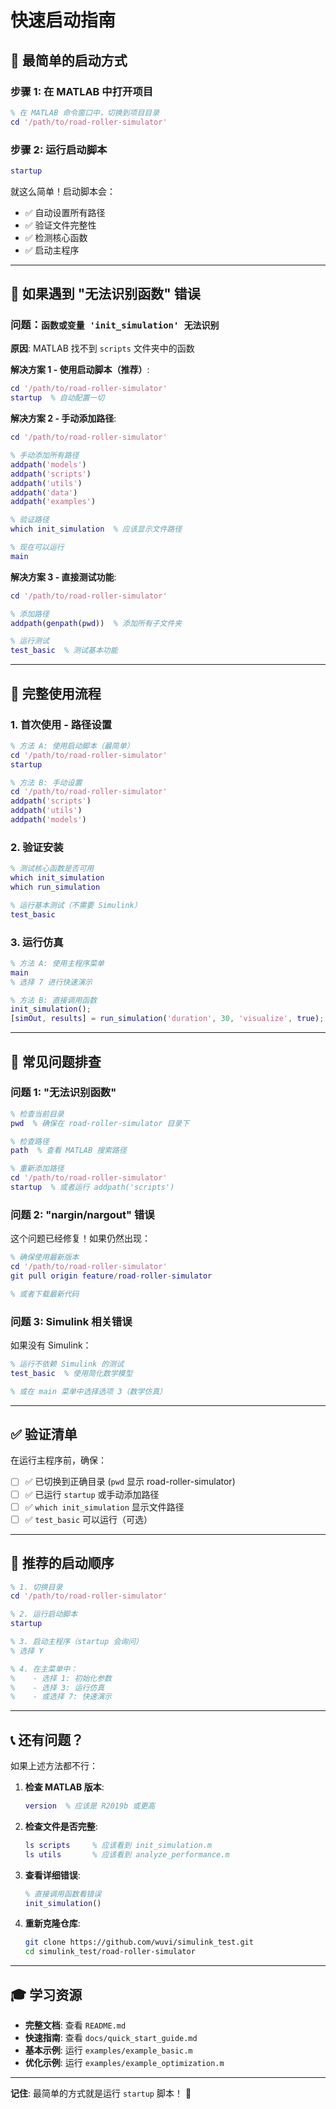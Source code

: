 # 快速启动指南

## 🚀 最简单的启动方式

### 步骤 1: 在 MATLAB 中打开项目

```matlab
% 在 MATLAB 命令窗口中，切换到项目目录
cd '/path/to/road-roller-simulator'
```

### 步骤 2: 运行启动脚本

```matlab
startup
```

就这么简单！启动脚本会：
- ✅ 自动设置所有路径
- ✅ 验证文件完整性
- ✅ 检测核心函数
- ✅ 启动主程序

---

## 🔧 如果遇到 "无法识别函数" 错误

### 问题：`函数或变量 'init_simulation' 无法识别`

**原因**: MATLAB 找不到 `scripts` 文件夹中的函数

**解决方案 1 - 使用启动脚本（推荐）**:
```matlab
cd '/path/to/road-roller-simulator'
startup  % 自动配置一切
```

**解决方案 2 - 手动添加路径**:
```matlab
cd '/path/to/road-roller-simulator'

% 手动添加所有路径
addpath('models')
addpath('scripts')
addpath('utils')
addpath('data')
addpath('examples')

% 验证路径
which init_simulation  % 应该显示文件路径

% 现在可以运行
main
```

**解决方案 3 - 直接测试功能**:
```matlab
cd '/path/to/road-roller-simulator'

% 添加路径
addpath(genpath(pwd))  % 添加所有子文件夹

% 运行测试
test_basic  % 测试基本功能
```

---

## 📝 完整使用流程

### 1. 首次使用 - 路径设置

```matlab
% 方法 A: 使用启动脚本（最简单）
cd '/path/to/road-roller-simulator'
startup

% 方法 B: 手动设置
cd '/path/to/road-roller-simulator'
addpath('scripts')
addpath('utils')
addpath('models')
```

### 2. 验证安装

```matlab
% 测试核心函数是否可用
which init_simulation
which run_simulation

% 运行基本测试（不需要 Simulink）
test_basic
```

### 3. 运行仿真

```matlab
% 方法 A: 使用主程序菜单
main
% 选择 7 进行快速演示

% 方法 B: 直接调用函数
init_simulation();
[simOut, results] = run_simulation('duration', 30, 'visualize', true);
```

---

## 🐛 常见问题排查

### 问题 1: "无法识别函数"

```matlab
% 检查当前目录
pwd  % 确保在 road-roller-simulator 目录下

% 检查路径
path  % 查看 MATLAB 搜索路径

% 重新添加路径
cd '/path/to/road-roller-simulator'
startup  % 或者运行 addpath('scripts')
```

### 问题 2: "nargin/nargout" 错误

这个问题已经修复！如果仍然出现：
```matlab
% 确保使用最新版本
cd '/path/to/road-roller-simulator'
git pull origin feature/road-roller-simulator

% 或者下载最新代码
```

### 问题 3: Simulink 相关错误

如果没有 Simulink：
```matlab
% 运行不依赖 Simulink 的测试
test_basic  % 使用简化数学模型

% 或在 main 菜单中选择选项 3（数学仿真）
```

---

## ✅ 验证清单

在运行主程序前，确保：

- [ ] ✅ 已切换到正确目录 (`pwd` 显示 road-roller-simulator)
- [ ] ✅ 已运行 `startup` 或手动添加路径
- [ ] ✅ `which init_simulation` 显示文件路径
- [ ] ✅ `test_basic` 可以运行（可选）

---

## 🎯 推荐的启动顺序

```matlab
% 1. 切换目录
cd '/path/to/road-roller-simulator'

% 2. 运行启动脚本
startup

% 3. 启动主程序（startup 会询问）
% 选择 Y

% 4. 在主菜单中：
%    - 选择 1: 初始化参数
%    - 选择 3: 运行仿真
%    - 或选择 7: 快速演示
```

---

## 📞 还有问题？

如果上述方法都不行：

1. **检查 MATLAB 版本**:
   ```matlab
   version  % 应该是 R2019b 或更高
   ```

2. **检查文件是否完整**:
   ```matlab
   ls scripts     % 应该看到 init_simulation.m
   ls utils       % 应该看到 analyze_performance.m
   ```

3. **查看详细错误**:
   ```matlab
   % 直接调用函数看错误
   init_simulation()
   ```

4. **重新克隆仓库**:
   ```bash
   git clone https://github.com/wuvi/simulink_test.git
   cd simulink_test/road-roller-simulator
   ```

---

## 🎓 学习资源

- **完整文档**: 查看 `README.md`
- **快速指南**: 查看 `docs/quick_start_guide.md`
- **基本示例**: 运行 `examples/example_basic.m`
- **优化示例**: 运行 `examples/example_optimization.m`

---

**记住**: 最简单的方式就是运行 `startup` 脚本！ 🚀
